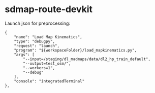 # sdmap-route-devkit

Launch json for preprocessing:

```
{
    "name": "Load Map Kinematics",
    "type": "debugpy",
    "request": "launch",
    "program": "${workspaceFolder}/load_mapkinematics.py",
    "args": [
        "--input=/staging/dl_madmaps/data/dl2_hp_train_default",
        "--output=test_osm/",
        "--workers=1",
        "--debug"
    ],
    "console": "integratedTerminal"
}, 
```